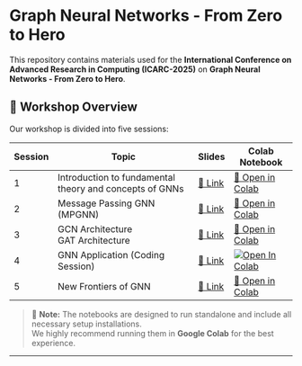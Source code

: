 # **Graph Neural Networks - From Zero to Hero**

This repository contains materials used for the **International Conference on Advanced Research in Computing (ICARC-2025)** on **Graph Neural Networks - From Zero to Hero**.

## 📌 Workshop Overview

Our workshop is divided into five sessions:

| Session | Topic | Slides | Colab Notebook |
|---------|------------------------------------|--------|----------------|
| 1 | Introduction to fundamental theory and concepts of GNNs | [🔗 Link](#) | [🚀 Open in Colab](#) |
| 2 | Message Passing GNN (MPGNN) | [🔗 Link](#) | [🚀 Open in Colab](#) |
| 3 | GCN Architecture <br> GAT Architecture | [🔗 Link](#) | [🚀 Open in Colab](#) |
| 4 | GNN Application (Coding Session) | [🔗 Link](#) | [![Open In Colab](https://colab.research.google.com/assets/colab-badge.svg)](https://colab.research.google.com/drive/1GIrwKJCs9hOAHQf9teW0RsNQfx3E1tF8?usp=sharing) |
| 5 | New Frontiers of GNN | [🔗 Link](#) | [🚀 Open in Colab](#) |

> 📌 **Note:** The notebooks are designed to run standalone and include all necessary setup installations.  
> We highly recommend running them in **Google Colab** for the best experience.

---